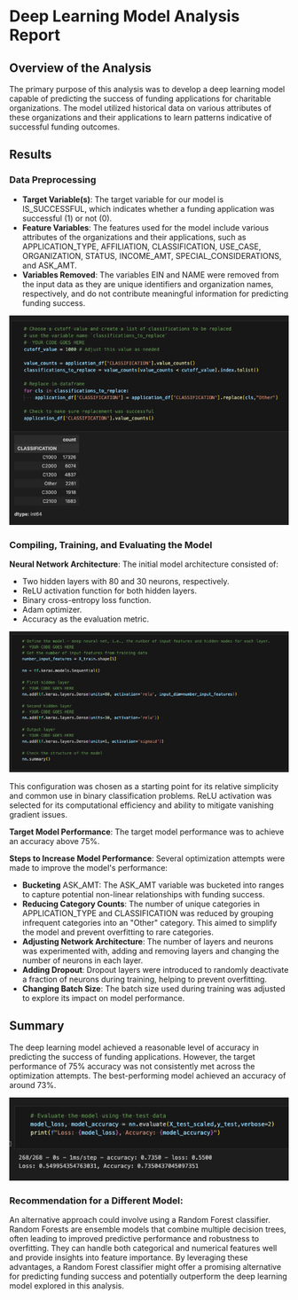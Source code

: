# Deep Learning Model Analysis Report

## Overview of the Analysis

The primary purpose of this analysis was to develop a deep learning model capable of predicting the success of funding applications for charitable organizations. The model utilized historical data on various attributes of these organizations and their applications to learn patterns indicative of successful funding outcomes.

## Results

### Data Preprocessing

- **Target Variable(s)**: The target variable for our model is IS_SUCCESSFUL, which indicates whether a funding application was successful (1) or not (0).
- **Feature Variables**: The features used for the model include various attributes of the organizations and their applications, such as APPLICATION_TYPE, AFFILIATION, CLASSIFICATION, USE_CASE, ORGANIZATION, STATUS, INCOME_AMT, SPECIAL_CONSIDERATIONS, and ASK_AMT.
- **Variables Removed**: The variables EIN and NAME were removed from the input data as they are unique identifiers and organization names, respectively, and do not contribute meaningful information for predicting funding success.

![preprocessing](Images/classification.png)

### Compiling, Training, and Evaluating the Model

**Neural Network Architecture**: The initial model architecture consisted of:

- Two hidden layers with 80 and 30 neurons, respectively.
- ReLU activation function for both hidden layers.
- Binary cross-entropy loss function.
- Adam optimizer.
- Accuracy as the evaluation metric.

![model](Images/define_model.png)

This configuration was chosen as a starting point for its relative simplicity and common use in binary classification problems. ReLU activation was selected for its computational efficiency and ability to mitigate vanishing gradient issues.

**Target Model Performance**: The target model performance was to achieve an accuracy above 75%.

**Steps to Increase Model Performance**: Several optimization attempts were made to improve the model's performance:

- **Bucketing** ASK_AMT: The ASK_AMT variable was bucketed into ranges to capture potential non-linear relationships with funding success.
- **Reducing Category Counts**: The number of unique categories in APPLICATION_TYPE and CLASSIFICATION was reduced by grouping infrequent categories into an "Other" category. This aimed to simplify the model and prevent overfitting to rare categories.
- **Adjusting Network Architecture**: The number of layers and neurons was experimented with, adding and removing layers and changing the number of neurons in each layer.
- **Adding Dropout**: Dropout layers were introduced to randomly deactivate a fraction of neurons during training, helping to prevent overfitting.
- **Changing Batch Size**: The batch size used during training was adjusted to explore its impact on model performance.

## Summary

The deep learning model achieved a reasonable level of accuracy in predicting the success of funding applications. However, the target performance of 75% accuracy was not consistently met across the optimization attempts. The best-performing model achieved an accuracy of around 73%.

![0.73](Images/optimization_0.73.png)

### Recommendation for a Different Model:

An alternative approach could involve using a Random Forest classifier. Random Forests are ensemble models that combine multiple decision trees, often leading to improved predictive performance and robustness to overfitting. They can handle both categorical and numerical features well and provide insights into feature importance. By leveraging these advantages, a Random Forest classifier might offer a promising alternative for predicting funding success and potentially outperform the deep learning model explored in this analysis.
